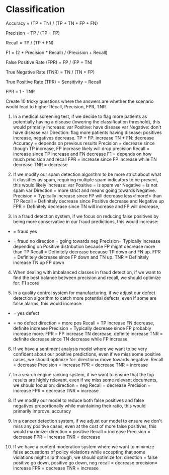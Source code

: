 # Classification
Accuracy = (TP + TN) / (TP + TN + FP + FN)

Precision = TP / (TP + FP)

Recall = TP / (TP + FN)

F1 = (2 * Precision * Recall) / (Precision + Recall)

False Positive Rate (FPR) = FP / (FP + TN)

True Negative Rate (TNR) = TN / (TN + FP)

True Positive Rate (TPR) = Sensitivity = Recall

FPR = 1 - TNR

Create 10 tricky questions where the answers are whether the scenario would lead to higher Recall, Precision, FPR, TNR 

1. In a medical screening test, if we decide to flag more patients as potentially having a disease (lowering the classification threshold), this would primarily increase:
var Positive: have disease
var Negative: don't have disease
var Direction: flag more patients having disease: positives increase, negatives decrease.
TP + FP: increase
TN + FN: decrease
Accuracy = depends on previous results
Precision = decrease since though TP increase, FP increase likely will drop precision
Recall = increase since TP increase and FN decrease
F1 = depends on how much precision and recall
FPR = increase since FP increase while TN decrease
TNR = decrease

2. If we modify our spam detection algorithm to be more strict about what it classifies as spam, requiring multiple spam indicators to be present, this would likely increase:
var Positive = is spam
var Negative = is not spam
var Direction = more strict and means going towards Negative.
Precision = Typically increase since FP will decrease less<!more!> than TP
Recall = Definitely decrease since Positive decrease and Negative up
FPR = Definitely decrease since TN will increase and FP will decrease, 

3. In a fraud detection system, if we focus on reducing false positives by being more conservative in our fraud predictions, this would increase:
+ = fraud yes
- = fraud no
direction = going towards neg
Precision= Typically increase depending on Positive distribution because FP might decrease more than TP
Recall = Definitely decrease because TP down and FN up.
FPR = Definitely decrease since FP down and TN up.
TNR = Definitely increase TN up FP down

4. When dealing with imbalanced classes in fraud detection, if we want to find the best balance between precision and recall, we should optimize for:
F1 score

5. In a quality control system for manufacturing, if we adjust our defect detection algorithm to catch more potential defects, even if some are false alarms, this would increase:
+ = yes defect
- = no defect
direction = more pos
Recall = TP increase FN decrease, definite increase
Precision = Typically decrease since FP probably increase more.
FPR = FP increase TN decrease, definite increase
TNR = definite decrease since TN decrease while FP increase

6. If we have a sentiment analysis model where we want to be very confident about our positive predictions, even if we miss some positive cases, we should optimize for:
direction= move towards negative.
Recall = decrease
Precision = increase
FPR = decrease
TNR = increase

7. In a search engine ranking system, if we want to ensure that the top results are highly relevant, even if we miss some relevant documents, we should focus on:
direction = neg
Recall = decrease
Precision = increase
FPR = decrease
TNR = increase

8. If we modify our model to reduce both false positives and false negatives proportionally while maintaining their ratio, this would primarily improve:
accuracy

9. In a cancer detection system, if we adjust our model to ensure we don't miss any positive cases, even at the cost of more false positives, this would maximize:
direction = positive
Recall = increase
Precision = decrease
FPR = increase
TNR = decrease

10. If we have a content moderation system where we want to minimize false accusations of policy violations while accepting that some violations might slip through, we should optimize for:
direction = false positive go down, positive go down, neg
recall = decrease
precision= increase
FPR = decrease
TNR = increase
